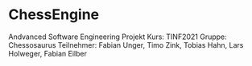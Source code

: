 # ChessEngine
Andvanced Software Engineering Projekt
Kurs: TINF2021
Gruppe: Chessosaurus
Teilnehmer: Fabian Unger, Timo Zink, Tobias Hahn, Lars Holweger, Fabian Eilber
